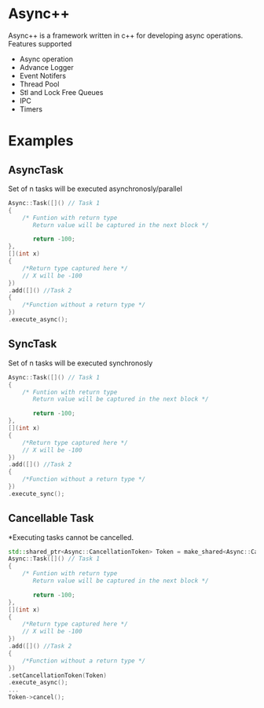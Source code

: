 # Async++

Async++ is a framework written in c++ for developing async operations.
Features supported

* Async operation
* Advance Logger
* Event Notifers
* Thread Pool
* Stl and Lock Free Queues
* IPC
* Timers


Examples
========
## AsyncTask
Set of n tasks will be executed asynchronosly/parallel
```cpp 
Async::Task([]() // Task 1
{
	/* Funtion with return type
	   Return value will be captured in the next block */

	   return -100;
},
[](int x)
{	
	/*Return type captured here */
	// X will be -100
})
.add([]() //Task 2
{
	/*Function without a return type */
})
.execute_async();

```
## SyncTask
Set of n tasks will be executed synchronosly
```cpp 
Async::Task([]() // Task 1
{
	/* Funtion with return type
	   Return value will be captured in the next block */

	   return -100;
},
[](int x)
{	
	/*Return type captured here */
	// X will be -100
})
.add([]() //Task 2
{
	/*Function without a return type */
})
.execute_sync();

```

## Cancellable Task
*Executing tasks cannot be cancelled.

```cpp 
std::shared_ptr<Async::CancellationToken> Token = make_shared<Async::CancellationToken>();
Async::Task([]() // Task 1
{
	/* Funtion with return type
	   Return value will be captured in the next block */

	   return -100;
},
[](int x)
{	
	/*Return type captured here */
	// X will be -100
})
.add([]() //Task 2
{
	/*Function without a return type */
})
.setCancellationToken(Token)
.execute_async();
...
Token->cancel();
```

